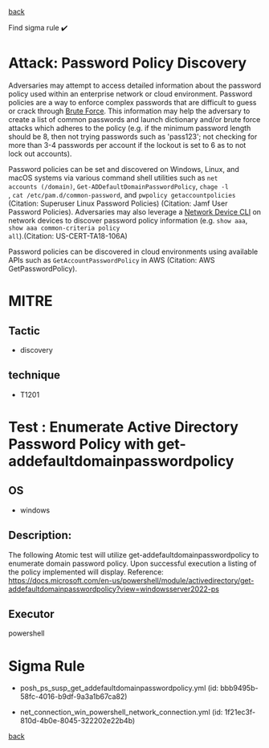 
[back](../index.md)

Find sigma rule :heavy_check_mark: 

# Attack: Password Policy Discovery 

Adversaries may attempt to access detailed information about the password policy used within an enterprise network or cloud environment. Password policies are a way to enforce complex passwords that are difficult to guess or crack through [Brute Force](https://attack.mitre.org/techniques/T1110). This information may help the adversary to create a list of common passwords and launch dictionary and/or brute force attacks which adheres to the policy (e.g. if the minimum password length should be 8, then not trying passwords such as 'pass123'; not checking for more than 3-4 passwords per account if the lockout is set to 6 as to not lock out accounts).

Password policies can be set and discovered on Windows, Linux, and macOS systems via various command shell utilities such as <code>net accounts (/domain)</code>, <code>Get-ADDefaultDomainPasswordPolicy</code>, <code>chage -l <username></code>, <code>cat /etc/pam.d/common-password</code>, and <code>pwpolicy getaccountpolicies</code> (Citation: Superuser Linux Password Policies) (Citation: Jamf User Password Policies). Adversaries may also leverage a [Network Device CLI](https://attack.mitre.org/techniques/T1059/008) on network devices to discover password policy information (e.g. <code>show aaa</code>, <code>show aaa common-criteria policy all</code>).(Citation: US-CERT-TA18-106A)

Password policies can be discovered in cloud environments using available APIs such as <code>GetAccountPasswordPolicy</code> in AWS (Citation: AWS GetPasswordPolicy).

# MITRE
## Tactic
  - discovery


## technique
  - T1201


# Test : Enumerate Active Directory Password Policy with get-addefaultdomainpasswordpolicy
## OS
  - windows


## Description:
The following Atomic test will utilize get-addefaultdomainpasswordpolicy to enumerate domain password policy.
Upon successful execution a listing of the policy implemented will display.
Reference: https://docs.microsoft.com/en-us/powershell/module/activedirectory/get-addefaultdomainpasswordpolicy?view=windowsserver2022-ps


## Executor
powershell

# Sigma Rule
 - posh_ps_susp_get_addefaultdomainpasswordpolicy.yml (id: bbb9495b-58fc-4016-b9df-9a3a1b67ca82)

 - net_connection_win_powershell_network_connection.yml (id: 1f21ec3f-810d-4b0e-8045-322202e22b4b)



[back](../index.md)
